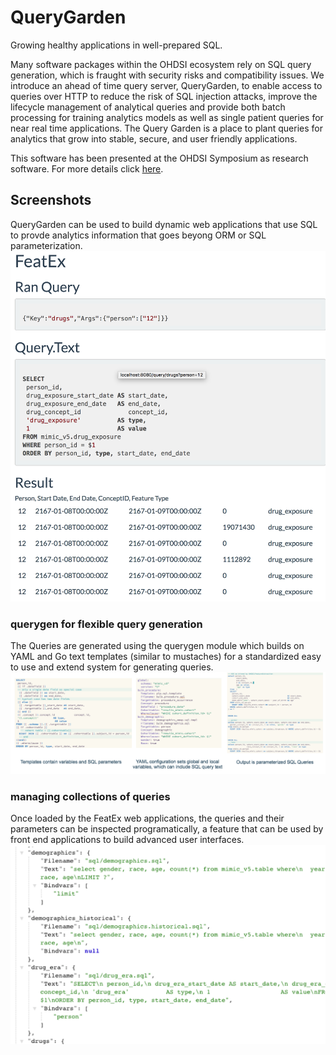 QueryGarden
===========

Growing healthy applications in well-prepared SQL.

Many software packages within the OHDSI ecosystem rely on SQL query
generation, which is fraught with security risks and compatibility
issues. We introduce an ahead of time query server, QueryGarden, to
enable access to queries over HTTP to reduce the risk of SQL injection
attacks, improve the lifecycle management of analytical queries and
provide both batch processing for training analytics models as well as
single patient queries for near real time applications. The Query Garden
is a place to plant queries for analytics that grow into stable, secure,
and user friendly applications.

This software has been presented at the OHDSI Symposium as research software.
For more details click [here](/querygarden/ohdsi.html).

Screenshots
-----------
QueryGarden can be used to build dynamic web applications that use SQL to provde analytics information that goes beyong ORM or SQL parameterization.
![Screenshot](featex_screenshot.png)

### querygen for flexible query generation
The Queries are generated using the querygen module which builds on YAML and Go text templates (similar to mustaches) for a standardized easy to use and extend system for generating queries.
![Config Screenshot](featex_config_screenshot.png)

### managing collections of queries
Once loaded by the FeatEx web applications, the queries and their parameters can be inspected programatically, a feature that can be used by front end applications to build advanced user interfaces.
![Query Screenshot](queries_json.png)
